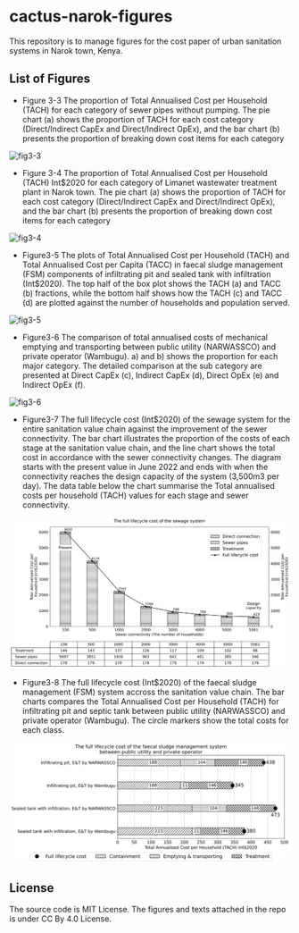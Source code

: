 # cactus-narok-figures

This repository is to manage figures for the cost paper of urban sanitation systems in Narok town, Kenya.

## List of Figures

- Figure 3-3 The proportion of Total Annualised Cost per Household (TACH) for each category of sewer pipes without pumping. The pie chart (a) shows the proportion of TACH for each cost category (Direct/Indirect CapEx and Direct/Indirect OpEx), and the bar chart (b) presents the proportion of breaking down cost items for each category

![fig3-3](./fig3-3_sewer_comp_cost.png)

- Figure 3-4 The proportion of Total Annualised Cost per Household (TACH) Int$2020 for each category of Limanet wastewater treatment plant in Narok town. The pie chart (a) shows the proportion of TACH for each cost category (Direct/Indirect CapEx and Direct/Indirect OpEx), and the bar chart (b) presents the proportion of breaking down cost items for each category

![fig3-4](./fig3-4_treatment_comp_cost.png)

- Figure3-5 The plots of Total Annualised Cost per Household (TACH) and Total Annualised Cost per Capita (TACC) in faecal sludge management (FSM) components of infiltrating pit and sealed tank with infiltration (Int$2020). The top half of the box plot shows the TACH (a) and TACC (b) fractions, while the bottom half shows how the TACH (c) and TACC (d) are plotted against the number of households and population served.

![fig3-5](./fig3-5_fsm_containment_cost.png)

- Figure3-6 The comparison of total annualised costs of mechanical emptying and transporting between public utility (NARWASSCO) and private operator (Wambugu). a) and b) shows the proportion for each major category. The detailed comparison at the sub category are presented at Direct CapEx (c), Indirect CapEx (d), Direct OpEx (e) and Indirect OpEx (f).

![fig3-6](./fig3-6_fsm_e&t_cost.png)

- Figure3-7 The full lifecycle cost  (Int$2020) of the sewage system for the entire sanitation value chain against the improvement of the sewer connectivity. The bar chart illustrates the proportion of the costs of each stage at the sanitation value chain, and the line chart shows the total cost in accordance with the sewer connectivity changes. The diagram starts with the present value in June 2022 and ends with when the connectivity reaches the design capacity of the system (3,500m3 per day). The data table below the chart summarise the Total annualised costs per household (TACH) values for each stage and sewer connectivity.

![fig3-7](./fig3-7_sewer_fulllifecycle_cost.png)

- Figure3-8 The full lifecycle cost (Int$2020) of the faecal sludge management (FSM) system accross the sanitation value chain. The bar charts compares the Total Annualised Cost per Household (TACH) for infiltrating pit and septic tank between public utility (NARWASSCO) and private operator (Wambugu). The circle markers show the total costs for each class.

![fig3-8](./fig3-8_fsm_fulllifecycle_cost.png)

## License

The source code is MIT License. The figures and texts attached in the repo is under CC By 4.0 License.
